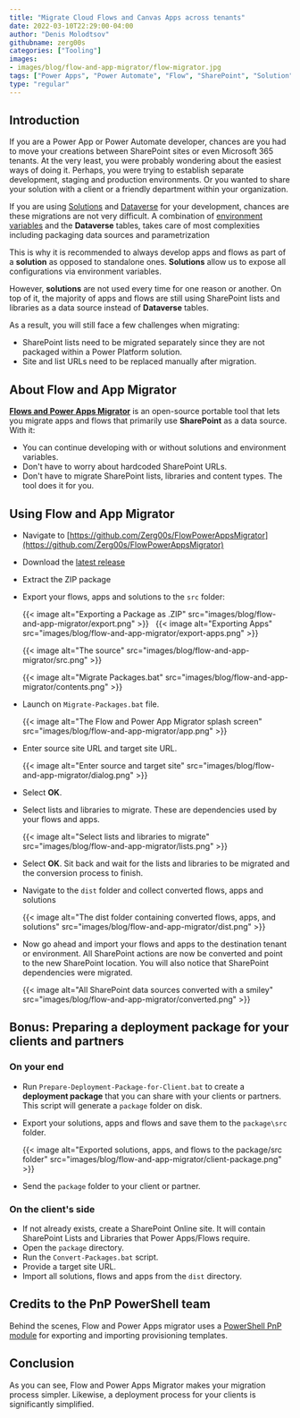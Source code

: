 ```yaml
---
title: "Migrate Cloud Flows and Canvas Apps across tenants"
date: 2022-03-10T22:29:00-04:00
author: "Denis Molodtsov"
githubname: zerg00s
categories: ["Tooling"]
images:
- images/blog/flow-and-app-migrator/flow-migrator.jpg
tags: ["Power Apps", "Power Automate", "Flow", "SharePoint", "Solution", "DataVerse"]
type: "regular"
---
```


## Introduction

If you are a Power App or Power Automate developer, chances are you had to move your creations between SharePoint sites or even Microsoft 365 tenants. At the very least, you were probably wondering about the easiest ways of doing it. Perhaps, you were trying to establish separate development, staging and production environments. Or you wanted to share your solution with a client or a friendly department within your organization.

If you are using [Solutions](https://docs.microsoft.com/powerapps/maker/data-platform/solutions-overview) and [Dataverse](https://docs.microsoft.com/powerapps/maker/data-platform/data-platform-intro) for your development, chances are these migrations are not very difficult. A combination of [environment variables](https://docs.microsoft.com/powerapps/maker/data-platform/environmentvariables) and the **Dataverse** tables, takes care of most complexities including packaging data sources and parametrization

This is why it is recommended to always develop apps and flows as part of a **solution** as opposed to standalone ones. **Solutions** allow us to expose all configurations via environment variables.

However, **solutions** are not used every time for one reason or another. On top of it, the majority of apps and flows are still using SharePoint lists and libraries as a data source instead of **Dataverse** tables. 

As a result, you will still face a few challenges when migrating:

- SharePoint lists need to be migrated separately since they are not packaged within a Power Platform solution.
- Site and list URLs need to be replaced manually after migration.

## About Flow and App Migrator

**[Flows and Power Apps Migrator](https://github.com/Zerg00s/FlowPowerAppsMigrator)** is an open-source portable tool that lets you migrate apps and flows that primarily use **SharePoint** as a data source. With it:

- You can continue developing with or without solutions and environment variables. 
- Don't have to worry about hardcoded SharePoint URLs.
- Don't have to migrate SharePoint lists, libraries and content types. The tool does it for you.

## Using Flow and App Migrator

- Navigate to [https://github.com/Zerg00s/FlowPowerAppsMigrator](https://github.com/Zerg00s/FlowPowerAppsMigrator)
- Download the [latest release](https://github.com/Zerg00s/FlowPowerAppsMigrator/releases)
- Extract the ZIP package
- Export your flows, apps and solutions to the `src` folder:

    {{< image alt="Exporting a Package as .ZIP" src="images/blog/flow-and-app-migrator/export.png" >}}
     
    {{< image alt="Exporting Apps" src="images/blog/flow-and-app-migrator/export-apps.png" >}}
    
    {{< image alt="The source" src="images/blog/flow-and-app-migrator/src.png" >}}
    
    {{< image alt="Migrate Packages.bat" src="images/blog/flow-and-app-migrator/contents.png" >}}


- Launch on `Migrate-Packages.bat` file.

    {{< image alt="The Flow and Power App Migrator splash screen" src="images/blog/flow-and-app-migrator/app.png" >}}

- Enter source site URL and target site URL.

    {{< image alt="Enter source and target site" src="images/blog/flow-and-app-migrator/dialog.png" >}}

- Select **OK**.
- Select lists and libraries to migrate. These are dependencies used by your flows and apps.

    {{< image alt="Select lists and libraries to migrate" src="images/blog/flow-and-app-migrator/lists.png" >}}

- Select **OK**. Sit back and wait for the lists and libraries to be migrated and the conversion process to finish.

- Navigate to the `dist` folder and collect converted flows, apps and solutions

    {{< image alt="The dist folder containing converted flows, apps, and solutions" src="images/blog/flow-and-app-migrator/dist.png" >}}

- Now go ahead and import your flows and apps to the destination tenant or environment. All SharePoint actions are now be converted and point to the new SharePoint location. You will also notice that SharePoint dependencies were migrated.

    {{< image alt="All SharePoint data sources converted with a smiley" src="images/blog/flow-and-app-migrator/converted.png" >}}

## Bonus: Preparing a deployment package for your clients and partners

### On your end

- Run `Prepare-Deployment-Package-for-Client.bat` to create a **deployment package** that you can share with your clients or partners. This script will generate a `package` folder on disk.

- Export your solutions, apps and flows and save them to the `package\src` folder.

    {{< image alt="Exported solutions, apps, and flows to the package/src folder" src="images/blog/flow-and-app-migrator/client-package.png" >}}

- Send the `package` folder to your client or partner.

### On the client's side

- If not already exists, create a SharePoint Online site. It will contain SharePoint Lists and Libraries that Power Apps/Flows require.
- Open the `package` directory.
- Run the `Convert-Packages.bat` script. 
- Provide a target site URL.
- Import all solutions, flows and apps from the `dist` directory.

## Credits to the PnP PowerShell team

Behind the scenes, Flow and Power Apps migrator uses a [PowerShell PnP module](https://pnp.github.io/powershell) for exporting and importing provisioning templates.

## Conclusion

As you can see, Flow and Power Apps Migrator makes your  migration process simpler. Likewise, a deployment process for your clients is significantly simplified.